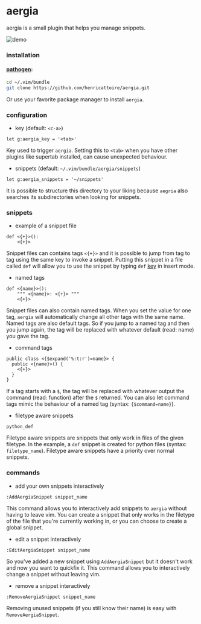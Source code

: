 # aergia

aergia is a small plugin that helps you manage snippets.

![demo](https://media.giphy.com/media/U1m7EAAasLTncrvVAT/source.gif)

### installation

#### [pathogen](https://github.com/tpope/vim-pathogen):

```bash
cd ~/.vim/bundle
git clone https://github.com/henricattoire/aergia.git
```

Or use your favorite package manager to install `aergia`.

### configuration

* key (default: `<c-a>`)
```vim
let g:aergia_key = '<tab>'
```

Key used to trigger `aergia`. Setting this to `<tab>` when you have other plugins like supertab installed, can cause unexpected behaviour.


* snippets (default: `~/.vim/bundle/aergia/snippets`)
```vim
let g:aergia_snippets = '~/snippets'
```

It is possible to structure this directory to your liking because `aegria` also searches
its subdirectories when looking for snippets.


### snippets

* example of a snippet file
```
def <{+}>():
    <{+}>
```

Snippet files can contains tags `<{+}>` and it is possible to jump from tag to tag using the same key
to invoke a snippet. Putting this snippet in a file called `def` will allow you to use the snippet
by typing `def` [key](#configuration) in insert mode.

* named tags
```
def <{name}>():
    """ <{name}>: <{+}> """
    <{+}>
```

Snippet files can also contain named tags. When you set the value for one tag, `aergia` will automatically change
all other tags with the same name. Named tags are also default tags. So if you jump to a named tag and then you jump
again, the tag will be replaced with whatever default (read: name) you gave the tag.

* command tags
```
public class <{$expand('%:t:r')=name}> {
  public <{name}>() {
    <{+}>
  }
}
```

If a tag starts with a `$`, the tag will be replaced with whatever output the command (read: function) after the `$` returned. You can also let command tags mimic the behaviour of a named tag (syntax: `{$command=name}`).

* filetype aware snippets
```
python_def
```

Filetype aware snippets are snippets that only work in files of the given filetype. In the example, 
a `def` snippet is created for python files (syntax: `filetype_name`). Filetype aware 
snippets have a priority over normal snippets.

### commands

* add your own snippets interactively
```
:AddAergiaSnippet snippet_name
```

This command allows you to interactively add snippets to `aergia` without having to leave vim. You can create
a snippet that only works in the filetype of the file that you're currently working in, or you can choose to 
create a global snippet.

* edit a snippet interactively
```
:EditAergiaSnippet snippet_name
```

So you've added a new snippet using `AddAergiaSnippet` but it doesn't work and now you want to quickfix it. This
command allows you to interactively change a snippet without leaving vim.

* remove a snippet interactively
```
:RemoveAergiaSnippet snippet_name
```

Removing unused snippets (if you still know their name) is easy with `RemoveAergiaSnippet`.
